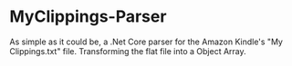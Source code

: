 # MyClippings-Parser

As simple as it could be, a .Net Core parser for the Amazon Kindle's "My Clippings.txt" file. Transforming the flat file into a Object Array.

